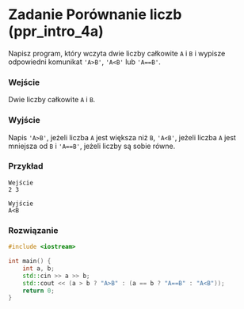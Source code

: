 # Zadanie Porównanie liczb (ppr_intro_4a)

Napisz program, który wczyta dwie liczby całkowite `A` i `B` i wypisze odpowiedni komunikat `'A>B'`, `'A<B'` lub `'A==B'`.

### Wejście

Dwie liczby całkowite `A` i `B`.

### Wyjście

Napis `'A>B'`, jeżeli liczba `A` jest większa niż `B`, `'A<B'`, jeżeli liczba `A` jest mniejsza od `B` i `'A==B'`, jeżeli liczby są sobie równe.

### Przykład

```
Wejście
2 3

Wyjście
A<B
```

### Rozwiązanie

```cpp
#include <iostream>

int main() {
    int a, b;
    std::cin >> a >> b;
    std::cout << (a > b ? "A>B" : (a == b ? "A==B" : "A<B"));
    return 0;
}
```